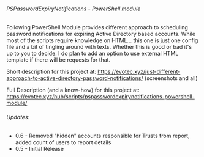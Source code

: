 ###### PSPasswordExpiryNotifications - PowerShell module
Following PowerShell Module provides different approach to scheduling password notifications for expiring Active Directory based accounts. While most of the scripts require knowledge on HTML... this one is just one config file and a bit of tingling around with texts. Whether this is good or bad it's up to you to decide. I do plan to add an option to use external HTML template if there will be requests for that.

Short description for this project at: https://evotec.xyz/just-different-approach-to-active-directory-password-notifications/ (screenshots and all)

Full Description (and a know-how) for this project at: https://evotec.xyz/hub/scripts/pspasswordexpirynotifications-powershell-module/

###### Updates:
- 0.6 - Removed "hidden" accounts responsible for Trusts from report, added count of users to report details
- 0.5 - Initial Release
